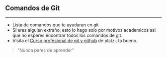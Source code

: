 
## Comandos de Git

------------

- Lista de comandos que te ayudaran en git
-  Si eres alguien extraño, esto lo hago solo por motivos academicos asi que no esperes encontrar todos los comandos de git.
- Visita el [Curso profesional de git y github](https://platzi.com/cursos/git-github/ "Curso profesional de git y github") de platzi, ta bueno.
 
> "Nunca pares de aprender"

